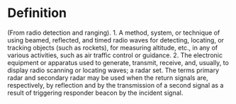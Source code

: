 # Definition

(From radio detection and ranging). 1. A method, system, or technique of
using beamed, reflected, and timed radio waves for detecting, locating,
or tracking objects (such as rockets), for measuring altitude, etc., in
any of various activities, such as air traffic control or guidance. 2.
The electronic equipment or apparatus used to generate, transmit,
receive, and, usually, to display radio scanning or locating waves; a
radar set. The terms primary radar and secondary radar may be used when
the return signals are, respectively, by reflection and by the
transmission of a second signal as a result of triggering responder
beacon by the incident signal.
